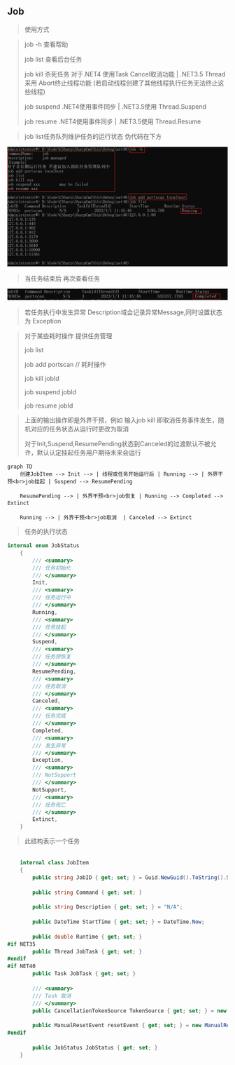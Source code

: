 ## Job

> 使用方式

> job -h 查看帮助
>
> job list 查看后台任务
>
> job kill 杀死任务   对于.NET4 使用Task Cancel取消功能 | .NET3.5 Thread采用 Abort终止线程功能 (若启动线程创建了其他线程执行任务无法终止这些线程)
>
> job suspend   .NET4使用事件同步    |  .NET3.5使用 Thread.Suspend
>
> job resume    .NET4使用事件同步    |  .NET3.5使用 Thread.Resume

> job list任务队列维护任务的运行状态     伪代码在下方

![image-20230101115005640](Details.assets/image-20230101115005640.png)

> 当任务结束后 再次查看任务

![image-20230101115519372](Details.assets/image-20230101115519372.png)



> 若任务执行中发生异常  Description域会记录异常Message,同时设置状态为 Exception





> 对于某些耗时操作 提供任务管理
>
> job list
>
> job add portscan  // 耗时操作
>
> job kill  jobId
>
> job suspend jobId
>
> job resume jobId

> 上面的输出操作即是外界干预，例如 输入job kill  即取消任务事件发生，随机对应的任务状态从运行时更改为取消
>
> 对于Init,Suspend,ResumePending状态到Canceled的过渡默认不被允许，默认认定挂起任务用户期待未来会运行

```mermaid
graph TD
	创建JobItem --> Init --> | 线程或任务开始运行后 | Running --> | 外界干预<br>job挂起 | Suspend --> ResumePending
	
	ResumePending --> | 外界干预<br>job恢复 | Running --> Completed -->  Extinct
	
	Running --> | 外界干预<br>job取消  | Canceled --> Extinct
```



> 任务的执行状态

```c#
internal enum JobStatus
    {
        /// <summary>
        /// 任务初始化
        /// </summary>
        Init,
        /// <summary>
        /// 任务运行中
        /// </summary>
        Running,
        /// <summary>
        /// 任务挂起
        /// </summary>
        Suspend,
        /// <summary>
        /// 任务预恢复
        /// </summary>
        ResumePending,
        /// <summary>
        /// 任务取消
        /// </summary>
        Canceled,
        /// <summary>
        /// 任务完成
        /// </summary>
        Completed,
        /// <summary>
        /// 发生异常
        /// </summary>
        Exception,
        /// <summary>
        /// NotSupport
        /// </summary>
        NotSupport,
        /// <summary>
        /// 任务死亡
        /// </summary>
        Extinct,
    }
```



> 此结构表示一个任务

```c#

    internal class JobItem
    {
        public string JobID { get; set; } = Guid.NewGuid().ToString().Substring(0,6);

        public string Command { get; set; }

        public string Description { get; set; } = "N/A";

        public DateTime StartTime { get; set; } = DateTime.Now;

        public double Runtime { get; set; }
#if NET35
        public Thread JobTask { get; set; }
#endif
#if NET40
        public Task JobTask { get; set; }

        /// <summary>
        /// Task 取消
        /// </summary>
        public CancellationTokenSource TokenSource { get; set; } = new CancellationTokenSource();

        public ManualResetEvent resetEvent { get; set; } = new ManualResetEvent(true);
#endif

        public JobStatus JobStatus { get; set; }
    }
```

